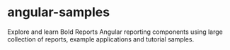 # angular-samples
Explore and learn Bold Reports Angular reporting components using large collection of reports, example applications and tutorial samples.
